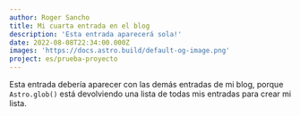 ```yaml
---
author: Roger Sancho
title: Mi cuarta entrada en el blog
description: 'Esta entrada aparecerá sola!'
date: 2022-08-08T22:34:00.000Z
images: 'https://docs.astro.build/default-og-image.png'
project: es/prueba-proyecto
---
```


Esta entrada debería aparecer con las demás entradas de mi blog, porque `Astro.glob()` está devolviendo una lista de todas mis entradas para crear mi lista.
